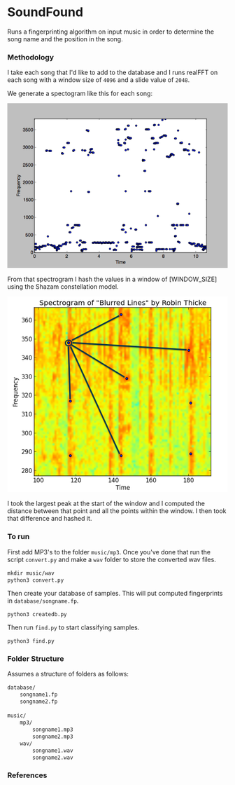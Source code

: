 # SoundFound

Runs a fingerprinting algorithm on input music in order to determine the song name and the position in the song. 

### Methodology

I take each song that I'd like to add to the database and I runs realFFT on each song with a window size of `4096` and a slide value of `2048`.

We generate a spectogram like this for each song:

![spectrogram](spectrogram.png)

From that spectrogram I hash the values in a window of [WINDOW_SIZE] using the Shazam constellation model.

![spectrogram](spectrogram_constellation.png)

I took the largest peak at the start of the window and I computed the distance between that point and all the points within the window. I then took that difference and hashed it.


### To run

First add MP3's to the folder `music/mp3`. Once you've done that run the script `convert.py` and make a `wav` folder to store the converted wav files.

	mkdir music/wav
	python3 convert.py

Then create your database of samples. This will put computed fingerprints in `database/songname.fp`.

	python3 createdb.py

Then run `find.py` to start classifying samples.

	python3 find.py


### Folder Structure
Assumes a structure of folders as follows:

	database/
		songname1.fp
		songname2.fp

	music/
		mp3/
			songname1.mp3
			songname2.mp3
		wav/
			songname1.wav
			songname2.wav

### References

